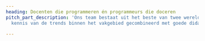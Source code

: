 ```yaml
---
heading: Docenten die programmeren én programmeurs die doceren
pitch_part_description: 'Ons team bestaat uit het beste van twee werelden: Up-to-date
  kennis van de trends binnen het vakgebied gecombineerd met goede didactische vaardigheden. '

---
```

